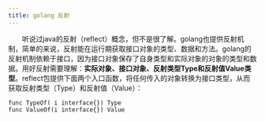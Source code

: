 ```yaml
---
title: golang 反射
---
```




　　听说过java的反射（reflect）概念，但不是很了解。golang也提供反射机制，简单的来说，反射能在运行期获取接口对象的类型、数据和方法。golang的反射机制依赖于接口，因为接口对象保存了自身类型和实际对象的对象的类型和数据。用好反射需要理解：**实际对象、接口对象、反射类型Type和反射值Value类型**。reflect包提供下面两个入口函数，将任何传入的对象转换为接口类型，从而获取反射类型（Type）和反射值（Value）：
  
	func TypeOf( i interface{}) Type
	func ValueOf(i interface{}) Value



